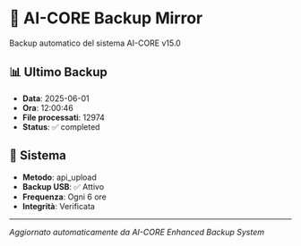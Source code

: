# 🧬 AI-CORE Backup Mirror

Backup automatico del sistema AI-CORE v15.0

## 📊 Ultimo Backup
- **Data**: 2025-06-01
- **Ora**: 12:00:46
- **File processati**: 12974
- **Status**: ✅ completed

## 🎯 Sistema
- **Metodo**: api_upload
- **Backup USB**: ✅ Attivo
- **Frequenza**: Ogni 6 ore
- **Integrità**: Verificata

---
*Aggiornato automaticamente da AI-CORE Enhanced Backup System*
